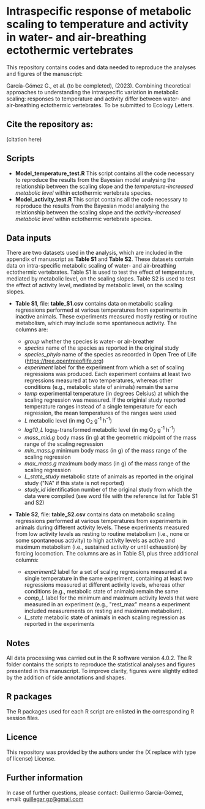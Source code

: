 # Intraspecific response of metabolic scaling to temperature and activity in water- and air-breathing ectothermic vertebrates
This repository contains codes and data needed to reproduce the analyses and figures of the manuscript:

García-Gómez G., et al. (to be completed), (2023). Combining theoretical approaches to understanding the intraspecific variation in metabolic scaling: responses to temperature and activity differ between water- and air-breathing ectothermic vertebrates. To be submitted to Ecology Letters.

## Cite the repository as:
(citation here)

## Scripts
* **Model_temperature_test.R** This script contains all the code necessary to reproduce the results from the Bayesian model analysing the relationship between the scaling slope and the *temperature-increased metabolic level* within ectothermic vertebrate species. 
* **Model_activity_test.R** This script contains all the code necessary to reproduce the results from the Bayesian model analysing the relationship between the scaling slope and the *activity-increased metabolic level* within ectothermic vertebrate species. 

## Data inputs
There are two datasets used in the analysis, which are included in the appendix of manuscript as **Table S1** and **Table S2**. These datasets contain data on intra-specific metabolic scaling of water- and air-breathing ectothermic vertebrates. Table S1 is used to test the effect of temperature, mediated by metabolic level, on the scaling slopes. Table S2 is used to test the effect of activity level, mediated by metabolic level, on the scaling slopes.

* **Table S1**, file: **table_S1.csv** contains data on metabolic scaling regressions performed at various temperatures from experiments in inactive animals. These experiments measured mostly resting or routine metabolism, which may include some spontaneous activity. The columns are:
  * *group* whether the species is water- or air-breather
  * *species* name of the species as reported in the original study
  * *species_phylo* name of the species as recorded in Open Tree of Life       (https://tree.opentreeoflife.org) 
  * *experiment* label for the experiment from which a set of scaling regressions was produced. Each experiment contains at least two regressions measured at two temperatures, whereas other conditions (e.g., metabolic state of animals) remain the same  
  * *temp* experimental temperature (in degrees Celsius) at which the scaling regression was measured. If the originial study reported temperature ranges instead of a single temperature for each regression, the mean temperatures of the ranges were used
  * *L* metabolic level (in mg O<sub>2</sub> g<sup>-1</sup> h<sup>-1</sup>) 
  * *log10_L* log<sub>10</sub>-transformed metabolic level (in mg O<sub>2</sub> g<sup>-1</sup> h<sup>-1</sup>) 
  * *mass_mid.g* body mass (in g) at the geometric midpoint of the mass range of the scaling regression
  * *min_mass.g* minimum body mass (in g) of the mass range of the scaling regression
  * *max_mass.g* maximum body mass (in g) of the mass range of the scaling regression
  * *L_state_study* metabolic state of animals as reported in the original study ("NA" if this state is not reported)
  * *study_id* identification number of the original study from which the data were compiled (see word file with the reference list for Table S1 and S2)

* **Table S2**, file: **table_S2.csv** contains data on metabolic scaling regressions performed at various temperatures from experiments in animals during different activity levels. These experiments measured from low activity levels as resting to routine metabolism (i.e., none or some spontaneous activity) to high activity levels as active and maximum metabolism (i.e., sustained activity or until exhaustion) by forcing locomotion. The columns are as in Table S1, plus three additional columns:
  * *experiment2* label for a set of scaling regressions measured at a single temperature in the same experiment, containing at least two regressions measured at different activity levels, whereas other conditions (e.g., metabolic state of animals) remain the same
  * *comp_L* label for the minimum and maximum activity levels that were measured in an experiment (e.g., "rest_max" means a experiment included measurements on resting and maximum metabolism).
  * *L_state* metabolic state of animals in each scaling regression as reported in the experiments 

## Notes
All data processing was carried out in the R software version 4.0.2. The R folder contains the scripts to reproduce the statistical analyses and figures presented in this manuscript. To improve clarity, figures were slightly edited by the addition of side annotations and shapes.

## R packages
The R packages used for each R script are enlisted in the corresponding R session files.

## Licence
This repository was provided by the authors under the (X replace with type of license) License.

## Further information
In case of further questions, please contact: Guillermo García-Gómez, email: guillegar.gz@gmail.com

